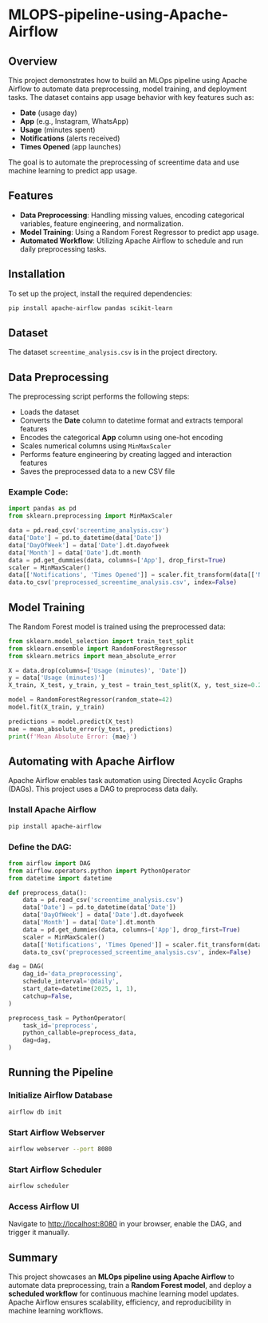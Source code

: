 # MLOPS-pipeline-using-Apache-Airflow

## Overview
This project demonstrates how to build an MLOps pipeline using Apache Airflow to automate data preprocessing, model training, and deployment tasks. The dataset contains app usage behavior with key features such as:

- **Date** (usage day)
- **App** (e.g., Instagram, WhatsApp)
- **Usage** (minutes spent)
- **Notifications** (alerts received)
- **Times Opened** (app launches)

The goal is to automate the preprocessing of screentime data and use machine learning to predict app usage.

## Features
- **Data Preprocessing**: Handling missing values, encoding categorical variables, feature engineering, and normalization.
- **Model Training**: Using a Random Forest Regressor to predict app usage.
- **Automated Workflow**: Utilizing Apache Airflow to schedule and run daily preprocessing tasks.

## Installation
To set up the project, install the required dependencies:
```sh
pip install apache-airflow pandas scikit-learn
```

## Dataset
The dataset  `screentime_analysis.csv` is in the project directory.

## Data Preprocessing
The preprocessing script performs the following steps:
- Loads the dataset
- Converts the **Date** column to datetime format and extracts temporal features
- Encodes the categorical **App** column using one-hot encoding
- Scales numerical columns using `MinMaxScaler`
- Performs feature engineering by creating lagged and interaction features
- Saves the preprocessed data to a new CSV file

### Example Code:
```python
import pandas as pd
from sklearn.preprocessing import MinMaxScaler

data = pd.read_csv('screentime_analysis.csv')
data['Date'] = pd.to_datetime(data['Date'])
data['DayOfWeek'] = data['Date'].dt.dayofweek
data['Month'] = data['Date'].dt.month
data = pd.get_dummies(data, columns=['App'], drop_first=True)
scaler = MinMaxScaler()
data[['Notifications', 'Times Opened']] = scaler.fit_transform(data[['Notifications', 'Times Opened']])
data.to_csv('preprocessed_screentime_analysis.csv', index=False)
```

## Model Training
The Random Forest model is trained using the preprocessed data:
```python
from sklearn.model_selection import train_test_split
from sklearn.ensemble import RandomForestRegressor
from sklearn.metrics import mean_absolute_error

X = data.drop(columns=['Usage (minutes)', 'Date'])
y = data['Usage (minutes)']
X_train, X_test, y_train, y_test = train_test_split(X, y, test_size=0.2, random_state=42)

model = RandomForestRegressor(random_state=42)
model.fit(X_train, y_train)

predictions = model.predict(X_test)
mae = mean_absolute_error(y_test, predictions)
print(f'Mean Absolute Error: {mae}')
```

## Automating with Apache Airflow
Apache Airflow enables task automation using Directed Acyclic Graphs (DAGs). This project uses a DAG to preprocess data daily.

### Install Apache Airflow
```sh
pip install apache-airflow
```

### Define the DAG:
```python
from airflow import DAG
from airflow.operators.python import PythonOperator
from datetime import datetime

def preprocess_data():
    data = pd.read_csv('screentime_analysis.csv')
    data['Date'] = pd.to_datetime(data['Date'])
    data['DayOfWeek'] = data['Date'].dt.dayofweek
    data['Month'] = data['Date'].dt.month
    data = pd.get_dummies(data, columns=['App'], drop_first=True)
    scaler = MinMaxScaler()
    data[['Notifications', 'Times Opened']] = scaler.fit_transform(data[['Notifications', 'Times Opened']])
    data.to_csv('preprocessed_screentime_analysis.csv', index=False)

dag = DAG(
    dag_id='data_preprocessing',
    schedule_interval='@daily',
    start_date=datetime(2025, 1, 1),
    catchup=False,
)

preprocess_task = PythonOperator(
    task_id='preprocess',
    python_callable=preprocess_data,
    dag=dag,
)
```

## Running the Pipeline
### Initialize Airflow Database
```sh
airflow db init
```

### Start Airflow Webserver
```sh
airflow webserver --port 8080
```

### Start Airflow Scheduler
```sh
airflow scheduler
```

### Access Airflow UI
Navigate to [http://localhost:8080](http://localhost:8080) in your browser, enable the DAG, and trigger it manually.

## Summary
This project showcases an **MLOps pipeline using Apache Airflow** to automate data preprocessing, train a **Random Forest model**, and deploy a **scheduled workflow** for continuous machine learning model updates. Apache Airflow ensures scalability, efficiency, and reproducibility in machine learning workflows.

